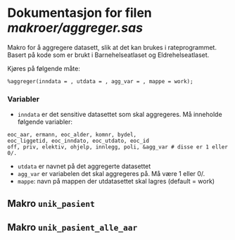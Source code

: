 
# Dokumentasjon for filen *makroer/aggreger.sas*

Makro for å aggregere datasett, slik at det kan brukes i rateprogrammet.
Basert på kode som er brukt i Barnehelseatlaset og Eldrehelseatlaset.

Kjøres på følgende måte:
```
%aggreger(inndata = , utdata = , agg_var = , mappe = work);
```

### Variabler
- `inndata` er det sensitive datasettet som skal aggregeres. Må inneholde følgende variabler:

```
eoc_aar, ermann, eoc_alder, komnr, bydel, 
eoc_liggetid, eoc_inndato, eoc_utdato, eoc_id
off, priv, elektiv, ohjelp, innlegg, poli, &agg_var # disse er 1 eller 0/.
```

- `utdata` er navnet på det aggregerte datasettet
- `agg_var` er variabelen det skal aggregeres på. Må være 1 eller 0/.
- `mappe`: navn på mappen der utdatasettet skal lagres (default = work)


## Makro `unik_pasient`


## Makro `unik_pasient_alle_aar`

